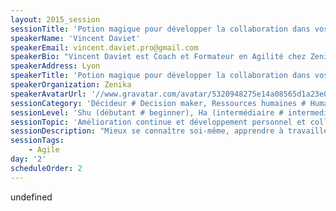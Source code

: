 ```yaml
---
layout: 2015_session
sessionTitle: 'Potion magique pour développer la collaboration dans vos équipes'
speakerName: 'Vincent Daviet'
speakerEmail: vincent.daviet.pro@gmail.com
speakerBio: "Vincent Daviet est Coach et Formateur en Agilité chez Zenika et Rupture(21. Ancien développeur, Scrum Master, Product Owner, il est aujour'hui membre actif du Club Agile Rhône-Alpes Lyon et facilitateur du Pôle Agile de l’Association du Développement Informatique en Rhône-Alpes. Vincent accompagne équipes de réalisation et managers dans leurs démarches d'amélioration continue et de performance durable. Sa spécialité : la création et la facilitation de jeux sérieux agiles et d'innovation. Formé au coaching, il pratique yoga, méditation et théâtre d'improvisation depuis plusieurs années.\n"
speakerAddress: Lyon
speakerTitle: 'Potion magique pour développer la collaboration dans vos équipes'
speakerOrganization: Zenika
speakerAvatarUrl: '//www.gravatar.com/avatar/5320948275e14a08565d1a23e0f84d3f?size=200&default=mm'
sessionCategory: 'Décideur # Decision maker, Ressources humaines # Human resources, Encadrement, coach # Trainer, mentor, coach, Architecte # Architect, Développeur # Developer, Designer, Data scientist, Autre # Other'
sessionLevel: 'Shu (débutant # beginner), Ha (intermédiaire # intermediate), Ri (avancé # advanced)'
sessionTopic: 'Amélioration continue et développement personnel et collectif'
sessionDescription: "Mieux se connaître soi-même, apprendre à travailler efficacement en binôme, s’adapter pour réussir un projet d’équipe. Ces compétences professionnelles de base sont à travailler inlassablement, d’autant plus qu’elles sont sous-enseignées dans nos formations étudiantes et professionnelles. \n\nVoici un cocktail frais et vitaminé fait maison. La recette est encore secrète, cependant les ingrédients n’ont rien à cacher : théâtre d’improvisation, coaching, facilitation graphique,  méditation, et peut-être même une pincée de clown pour votre dose quotidienne de fun !\nAteliers bien entendu ouverts à tous, sans pré-requis.\n\nVous êtes invités dans un environnement professionnel, détendu et joyeux, à une dégustation en 3 temps :\n1- Prendre conscience de soi - son corps et son esprit - à travers ses postures, son état neutre, ses émotions, dessiner sa raison d’être.\n2- Développer sa relation à l’autre pour mieux travailler en binôme (soi + 1 autre) : mise en confiance “les yeux fermés”, dessin en duo, jeu de scène en binôme, \n3- Co-construire en équipe (soi + les autres) : “tous en réunion”, tirer ou ne pas tirer sur la corde, clôture visuelle.\n"
sessionTags:
    - Agile
day: '2'
scheduleOrder: 2
---
```


undefined
